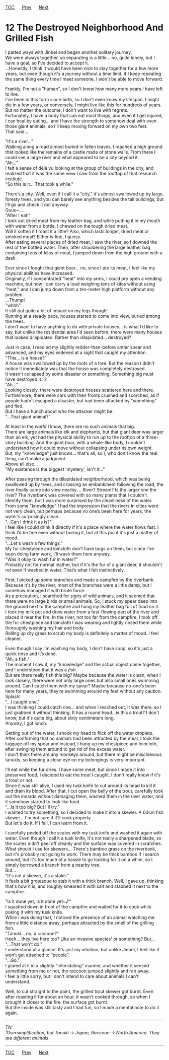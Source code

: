 [TOC](../readme.md)&nbsp;&nbsp;&nbsp;&nbsp;&nbsp;&nbsp;[Prev](section_0011.md)&nbsp;&nbsp;&nbsp;&nbsp;&nbsp;&nbsp;[Next](section_0013.md)



# 12 The Destroyed Neighborhood And Grilled Fish

I parted ways with Jinbei and began another solitary journey.  
We were always together, so separating is a little… no, quite lonely,
but I have a goal, so I've decided to accept it.  
…Honestly, I think it would have been nice to stay together for a few
more years, but even though it's a journey without a time limit, if I
keep repeating the same thing every time I meet someone, I won't be able
to move forward.  
  
Frankly, I'm not a "human", so I don't know how many more years I have
left to live.  
I've been in this form since birth, so I don't even know my lifespan. I
might die in a few years, or conversely, I might live like this for
hundreds of years.  
But no matter the outcome, I don't want to live with regrets.  
Fortunately, I have a body that can eat most things, and even if I get
injured, I can heal by eating... and I have the strength to somehow deal
with even those giant animals, so I'll keep moving forward on my own two
feet.  
That said…  
  
"It's a river…"  
Walking along a road almost buried in fallen leaves, I reached a high
ground that looked like the remains of a castle made of stone walls.
From there I could see a large river and what appeared to be a city
beyond it.  
"Ah…"  
I felt a sense of déjà vu looking at the group of buildings in the city,
and realized that it was the same view I saw from the rooftop of that
research institute.  
"So this is it… That took a while."  
  
There’s a city. Well, even if I call it a "city," it's almost swallowed
up by large, foresty trees, and you can barely see anything besides the
tall buildings, but I’ll go and check it out anyway.  
Guuu~…  
"After I eat!"  
I took out dried meat from my leather bag, and while putting it in my
mouth with water from a bottle, I chewed on the tough dried meat.  
Will it soften if I roast it a little? Also, which lasts longer, dried
meat or smoked meat? Either is fine, I guess.  
After eating several pieces of dried meat, I saw the river, so I downed
the rest of the bottled water. Then, after shouldering the large leather
bag containing tens of kilos of meat, I jumped down from the high ground
with a dash.  
  
Ever since I fought that giant boar… no, since I ate its meat, I feel
like my physical abilities have increased.  
Originally, if I concentrated "heat" into my arms, I could pry open a
vending machine, but now I can carry a load weighing tens of kilos
without using "heat," and I can jump down from a ten-meter high platform
without any problem.  
…Thump!  
"whhh"  
It still put quite a bit of impact on my legs though!  
Running at a steady pace, houses started to come into view, buried among
the trees.  
I don't want to have anything to do with private houses… is what I’d
like to say, but unlike the residential area I'd seen before, there were
many houses that looked dilapidated. Rather than dilapidated…
destroyed?  
  
Just in case, I readied my slightly redder-than-before antler spear and
advanced, and my eyes widened at a sight that caught my attention.  
"This… is a house?"  
A house was swallowed up by the roots of a tree. But the reason I didn't
notice it immediately was that the house was completely destroyed.  
It wasn't collapsed by some disaster or something. Something big must
have destroyed it...?  
"Ah…"  
Looking closely, there were destroyed houses scattered here and there.
Furthermore, there were cars with their fronts crushed and scorched, as
if people hadn't escaped a disaster, but had been attacked by
"something" and fled.  
But I have a hunch about who the attacker might be.  
"…That giant animal?"  
  
At least in the *world* I know, there are no such animals that big.  
There are large animals like elk and elephants, but that giant deer was
larger than an elk, yet had the physical ability to run up to the
rooftop of a three-story building. And the giant boar, with a whale-like
body, I couldn't understand how it could move without collapsing under
its own weight.  
But, my "knowledge" just knows... that's all, so I, who don't know the
real thing, can’t make a judgment.  
Above all else...  
"My existence is the biggest 'mystery', isn't it…"  
  
After passing through the dilapidated neighborhood, which was being
swallowed up by trees, and crossing an embankment following the road,
the river finally came into view nearby. …River? Stream? Is the larger
one the river? The riverbank was covered with so many plants that I
couldn't identify them, but I was more surprised by the cleanliness of
the water.  
From some "knowledge" I had the impression that the rivers in cities
were not very clean, but perhaps because no one’s been here for years,
the water’s surprisingly clean.  
"…Can I drink it as is?"  
I feel like I could drink it directly if it's a place where the water
flows fast. I think I’d be fine even without boiling it, but at this
point it's just a matter of mood.  
"...Let's wash a few things."  
My fur chestpiece and loincloth don't have bugs on them, but since I've
been doing farm work, I’ll wash them here anyway.  
"Was it okay to wash fur in water?"  
Probably not for normal leather, but if it's the fur of a giant deer, it
shouldn't rot even if washed in water. That’s what I felt
instinctively.  
  
First, I picked up some branches and made a campfire by the riverbank.
Because it's by the river, most of the branches were a little damp, but
I somehow managed it with brute force.  
As a precaution, I searched for signs of wild animals, and it seemed
that there were no large birds or small animals. So, I stuck my spear
deep into the ground next to the campfire and hung my leather bag full
of food on it.  
I took my milk pot and drew water from a fast-flowing part of the river
and placed it near the fire. In the river, not too far from the
campfire, I took off the fur chestpiece and loincloth I was wearing and
lightly rinsed them while thoroughly washing my hair and body.  
Rolling up dry grass to scrub my body is definitely a matter of mood. I
feel cleaner.  
  
Even though I say I’m washing my body, I don't have soap, so it's just a
quick rinse and it’s done.  
"Ah, a fish."  
The moment I saw it, my “knowledge” and the actual object came together,
and I understood that it was a *fish*.  
But are there really fish this big? Maybe because the water is clean,
when I look closely, there were not only large ones but also small ones
swimming around. Can I catch them with my spear? Maybe because no-one’s
been here for many years, they’re swimming around my feet without any
caution.  
Splash!  
"…I caught one."  
I was thinking I could catch one… and when I reached out, it was there,
so I just grabbed it without thinking. It has a round head…is this a
trout? I don't know, but it's quite big, about sixty centimeters long.  
Anyway, I got lunch.  
  
Getting out of the water, I shook my head to flick off the water
droplets.  
After confirming that no animals had been attracted by the meal, I took
the luggage off my spear and instead, I hung up my chestpiece and
loincloth, after swinging them around to get rid of the excess water.  
I don't think there are any monkeys around, but there might be
mischievous tanukis, so keeping a close eye on my belongings is very
important.  
  
I’ll eat while the fur dries. I have some meat, but since I made it into
preserved food, I decided to eat the trout I caught. I don't really know
if it's a trout or not.  
Since it was still alive, I used my tusk knife to cut around its head to
kill it and drain its blood. After that, I cut open the belly of the
trout, carefully took out the innards without damaging them, washed them
in the river water, and it somehow started to look like food.  
"…Is it too big? But I'll try."  
I wanted to try something, so I decided to make it into a skewer. A 60cm
fish skewer… I'm not sure if it’ll cook properly.  
But let's do it. If I fail, I can learn from it.  
  
I carefully peeled off the scales with my tusk knife and washed it again
with water. Even though I call it a tusk knife, it's not really a
sharpened blade, so the scales didn't peel off cleanly and the surface
was covered in scratches.  
What should I use for skewers… There's bamboo grass on the riverbank,
but it's probably not going to work. There may be thick bamboo if I
search around, but it's too much of a hassle to go looking for it on a
whim, so I simply borrowed a branch from a nearby tree.  
But…  
"It's not a skewer, it's a stake."  
It feels a bit grotesque to stab it with a thick branch. Well, I gave
up, thinking that's how it is, and roughly smeared it with salt and
stabbed it next to the campfire.  
  
"Is it done yet, is it done yet~♪"  
I squatted down in front of the campfire and waited for it to cook while
poking it with my tusk knife.  
While I was doing that, I noticed the presence of an animal watching me
from a little distance away, perhaps attracted by the smell of the
grilling fish.  
"Tanuki... no, a raccoon?"  
Heeh… they live here too? Like an invasive species¹ or something? But…  
"...That won't do."  
I understood at a glance. It's just my intuition, but unlike Jinbei, I
feel like it won't get attached to “people”.  
"…Go."  
I glared at it in a slightly "intimidating" manner, and whether it
sensed something from me or not, the raccoon jumped slightly and ran
away.  
I feel a little sorry, but I don't intend to care about animals I can't
understand.  
  
Well, to cut straight to the point, the grilled trout skewer got burnt.
Even after roasting it for about an hour, it wasn't cooked through, so
when I brought it closer to the fire, the surface got burnt.  
But the inside was still tasty and I had fun, so I made a mental note to
do it again.  
  

------------------------------------------------------------------------

*TN:*  
*¹Oversimplification, but Tanuki -> Japan, Raccoon -> North America.*
*They are different animals*  
  


---
[TOC](../readme.md)&nbsp;&nbsp;&nbsp;&nbsp;&nbsp;&nbsp;[Prev](section_0011.md)&nbsp;&nbsp;&nbsp;&nbsp;&nbsp;&nbsp;[Next](section_0013.md)

